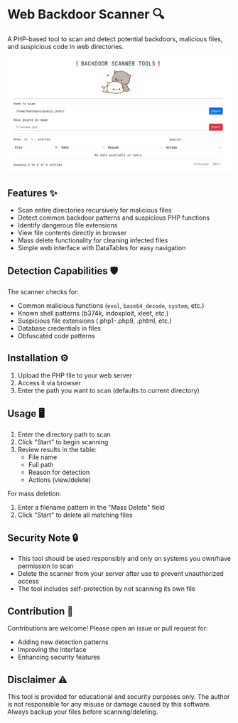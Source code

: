 # Web Backdoor Scanner 🔍

A PHP-based tool to scan and detect potential backdoors, malicious files, and suspicious code in web directories.

![Demo](scanss.png)

## Features ✨

- Scan entire directories recursively for malicious files
- Detect common backdoor patterns and suspicious PHP functions
- Identify dangerous file extensions
- View file contents directly in browser
- Mass delete functionality for cleaning infected files
- Simple web interface with DataTables for easy navigation

## Detection Capabilities 🛡️

The scanner checks for:
- Common malicious functions (`eval`, `base64_decode`, `system`, etc.)
- Known shell patterns (b374k, indoxploit, xleet, etc.)
- Suspicious file extensions (.php1-.php9, .phtml, etc.)
- Database credentials in files
- Obfuscated code patterns

## Installation ⚙️

1. Upload the PHP file to your web server
2. Access it via browser
3. Enter the path you want to scan (defaults to current directory)

## Usage 🖥️

1. Enter the directory path to scan
2. Click "Start" to begin scanning
3. Review results in the table:
   - File name
   - Full path
   - Reason for detection
   - Actions (view/delete)

For mass deletion:
1. Enter a filename pattern in the "Mass Delete" field
2. Click "Start" to delete all matching files

## Security Note 🔒

- This tool should be used responsibly and only on systems you own/have permission to scan
- Delete the scanner from your server after use to prevent unauthorized access
- The tool includes self-protection by not scanning its own file

## Contribution 🤝

Contributions are welcome! Please open an issue or pull request for:
- Adding new detection patterns
- Improving the interface
- Enhancing security features

## Disclaimer ⚠️

This tool is provided for educational and security purposes only. The author is not responsible for any misuse or damage caused by this software. Always backup your files before scanning/deleting.
